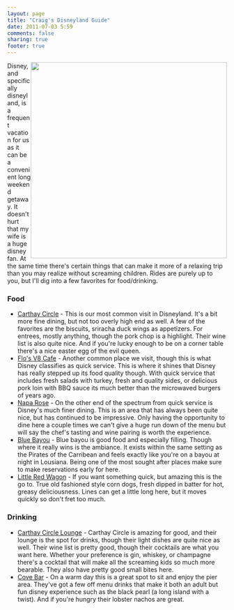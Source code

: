 ```yaml
---
layout: page
title: "Craig's Disneyland Guide"
date: 2011-07-03 5:59
comments: false
sharing: true
footer: true
---
```



<img src="http://f.cl.ly/items/3N3U1a2H0f3V0R1y1m2o/1795679_10102078105671645_620263423_n.jpg" style="float:right;height:450px;" />

Disney, and specifically disneyland, is a frequent vacation for us as it can be a convenient long weekend getaway. It doesn't hurt that my wife is a huge disney fan. At the same time there's certain things that can make it more of a relaxing trip than you may realize without screaming children. Rides are purely up to you, but I'll dig into a few favorites for food/drinking.

### Food

* [Carthay Circle](http://www.yelp.com/biz/carthay-circle-restaurant-anaheim) - This is our most common visit in Disneyland. It's a bit more fine dining, but not too overly high end as well. A few of the favorites are the biscuits, sriracha duck wings as appetizers. For entrees, mostly anything, though the pork chop is a highlight. Their wine list is also quite nice. And if you're lucky enough to be on a corner table there's a nice easter egg of the evil queen. 
* [Flo's V8 Cafe](http://www.yelp.com/biz/flos-v8-cafe-anaheim) - Another common place we visit, though this is what Disney classifies as quick service. This is where it shines that Disney has really stepped up its food quality though. With quick service that includes fresh salads with turkey, fresh and quality sides, or delicious pork loin with BBQ sauce its much better than the microwaved burgers of years ago.
* [Napa Rose](http://www.yelp.com/biz/napa-rose-anaheim) - On the other end of the spectrum from quick service is Disney's much finer dining. This is an area that has always been quite nice, but has continued to be impressive. Only having the opportunity to dine here a couple times we can't give a huge run down of the menu but will say the chef's tasting and wine pairing is worth the experience. 
* [Blue Bayou](http://www.yelp.com/biz/blue-bayou-anaheim) - Blue bayou is good food and especially filling. Though where it really wins is the ambiance. It exists within the same setting as the Pirates of the Carribean and feels exactly like you're on a bayou at night in Lousiana. Being one of the most sought after places make sure to make reservations early for here.
* [Little Red Wagon](http://www.yelp.com/biz/little-red-wagon-anaheim) -  If you want something quick, but amazing this is the go to. True old fashioned style corn dogs, fresh dipped in batter for hot, greasy deliciousness. Lines can get a little long here, but it moves quickly so don't fret too much.

### Drinking

* [Carthay Circle Lounge](http://www.yelp.com/biz/carthay-circle-restaurant-anaheim) - Carthay Circle is amazing for good, and their lounge is the spot for drinks, though their light dishes are quite nice as well. Their wine list is pretty good, though their cocktails are what you want here. Whether your preference is gin, whiskey, or champagne there's a cocktail that will make all the screaming kids so much more bearable. They also have pretty good small bites here.
* [Cove Bar](http://www.yelp.com/biz/cove-bar-anaheim) - On a warm day this is a great spot to sit and enjoy the pier area. They've got a few off menu drinks that make it both an adult but fun disney experience such as the black pearl (a long island with a twist). And if you're hungry their lobster nachos are great.

